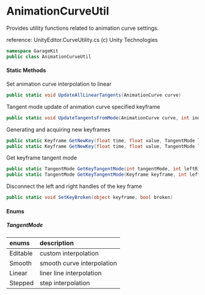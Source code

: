 # AnimationCurveUtil

Provides utility functions related to animation curve settings.

reference: UnityEditor.CurveUtility.cs (c) Unity Technologies

```csharp
namespace GarageKit
public class AnimationCurveUtil
```

#### Static Methods

Set animation curve interpolation to linear
```csharp
public static void UpdateAllLinearTangents(AnimationCurve curve)
```

Tangent mode update of animation curve specified keyframe
```csharp
public static void UpdateTangentsFromMode(AnimationCurve curve, int index)
```

Generating and acquiring new keyframes
```csharp
public static Keyframe GetNewKey(float time, float value, TangentMode leftAndRight)
public static Keyframe GetNewKey(float time, float value, TangentMode left, TangentMode right)
```

Get keyframe tangent mode
```csharp
public static TangentMode GetKeyTangentMode(int tangentMode, int leftRight)
public static TangentMode GetKeyTangentMode(Keyframe keyframe, int leftRight)
```

Disconnect the left and right handles of the key frame
```csharp
public static void SetKeyBroken(object keyframe, bool broken)
```

#### Enums

##### __TangentMode__

|enums|description|
|:--|:--|
|Editable|custom interpolation|
|Smooth|smooth curve interpolation|
|Linear|liner line interpolation|
|Stepped|step interpolation|
